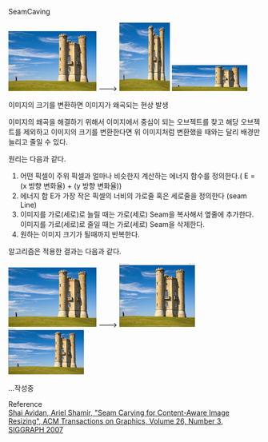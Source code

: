 SeamCaving

<p float="left">
<img src="/seam_caving/image/use image/input.jpg" width="35%" height="35%" title="input image" alt="input image"></img>  --->  
<img src="/seam_caving/image/use image/가로변환.jpg" width="20%" height="20%" title="가로변환" alt="가로변환"></img>
<img src="/seam_caving/image/use image/세로변환.jpg" width="30%" height="30%" title="세로변환" alt="세로변환"></img><br/>
</p>

이미지의 크기를 변환하면 이미지가 왜곡되는 현상 발생   
   
이미지의 왜곡을 해결하기 위해서 이미지에서 중심이 되는 오브젝트를 찾고 해당 오브젝트를 제외하고 이미지의 크기를 변환한다면 
위 이미지처럼 변환했을 때와는 달리 배경만 늘리고 줄일 수 있다.

원리는 다음과 같다.

1. 어떤 픽셀이 주위 픽셀과 얼마나 비슷한지 계산하는 에너지 함수를 정의한다.( E = (x 방향 변화율) + (y 방향 변화율))
2. 에너지 합 E가 가장 작은 픽셀의 너비의 가로줄 혹은 세로줄을 정의한다 (seam Line)
3. 이미지를 가로(세로)로 늘릴 때는 가로(세로) Seam을 복사해서 옆줄에 추가한다. 이미지를 가로(세로)로 줄일 때는 가로(세로) Seam을 삭제한다.
4. 원하는 이미지 크기가 될때까지 반복한다.

알고리즘은 적용한 결과는 다음과 같다.

<p float="left">
<img src="/seam_caving/image/use image/input.jpg" width="35%" height="35%" title="input image" alt="input image"></img>  --->  
<img src="/seam_caving/image/use image/seamcarving decrease.JPG" width="30%" height="30%" title="가로변환" alt="가로변환"></img>
<img src="/seam_caving/image/use image/seamcarving increase.JPG" width="30%" height="30%" title="세로변환" alt="세로변환"></img><br/>
</p>

...작성중

Reference   
[Shai Avidan, Ariel Shamir, "Seam Carving for Content-Aware Image Resizing", ACM Transactions on Graphics, Volume 26, Number 3, SIGGRAPH 2007](https://perso.crans.org/frenoy/matlab2012/seamcarving.pdf)
